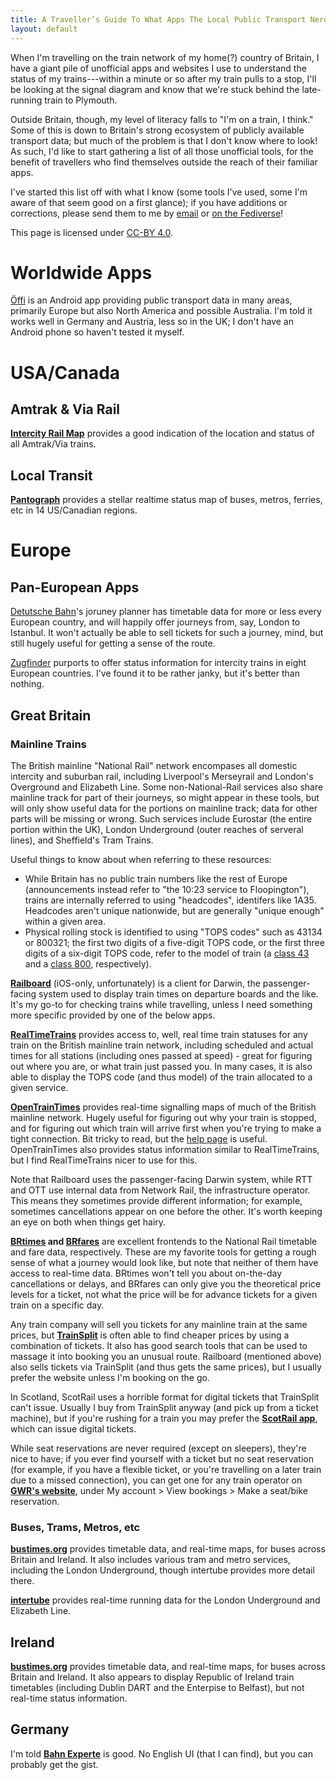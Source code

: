 ```yaml
---
title: A Traveller’s Guide To What Apps The Local Public Transport Nerds Use
layout: default
---
```


When I'm travelling on the train network of my home(?) country of Britain, I have a giant pile of unofficial apps and websites I use to understand the status of my trains---within a minute or so after my train pulls to a stop, I'll be looking at the signal diagram and know that we're stuck behind the late-running train to Plymouth.

Outside Britain, though, my level of literacy falls to "I'm on a train, I think." Some of this is down to Britain's strong ecosystem of publicly available transport data; but much of the problem is that I don't know where to look! As such, I'd like to start gathering a list of all those unofficial tools, for the benefit of travellers who find themselves outside the reach of their familiar apps.

I've started this list off with what I know (some tools I've used, some I'm aware of that seem good on a first glance); if you have additions or corrections, please send them to me by [email](gbs+trainapps@canishe.com) or [on the Fediverse](https://cathode.church/@Gaelan)!

This page is licensed under [CC-BY 4.0](https://creativecommons.org/licenses/by/4.0/deed.en).

# Worldwide Apps

[Öffi](https://oeffi.schildbach.de) is an Android app providing public transport data in many areas, primarily Europe but also North America and possible Australia. I'm told it works well in Germany and Austria, less so in the UK; I don't have an Android phone so haven't tested it myself.

# USA/Canada

## Amtrak & Via Rail

**[Intercity Rail Map](https://asm.transitdocs.com)** provides a good indication of the location and status of all Amtrak/Via trains.

## Local Transit

**[Pantograph](https://www.pantographapp.com)** provides a stellar realtime status map of buses, metros, ferries, etc in 14 US/Canadian regions.

# Europe

## Pan-European Apps

[Detutsche Bahn](https://bahn.de/en)'s joruney planner has timetable data for more or less every European country, and will happily offer journeys from, say, London to Istanbul. It won't actually be able to sell tickets for such a journey, mind, but still hugely useful for getting a sense of the route.

[Zugfinder](https://www.zugfinder.net/) purports to offer status information for intercity trains in eight European countries. I've found it to be rather janky, but it's better than nothing.

## Great Britain

### Mainline Trains

The British mainline "National Rail" network encompases all domestic intercity and suburban rail, including Liverpool's Merseyrail and London's Overground and Elizabeth Line. Some non-National-Rail services also share mainline track for part of their journeys, so might appear in these tools, but will only show useful data for the portions on mainline track; data for other parts will be missing or wrong. Such services include Eurostar (the entire portion within the UK), London Underground (outer reaches of serveral lines), and Sheffield's Tram Trains.

Useful things to know about when referring to these resources:

- While Britain has no public train numbers like the rest of Europe (announcements instead refer to "the 10:23 service to Floopington"), trains are internally referred to using "headcodes", identifers like 1A35. Headcodes aren't unique nationwide, but are generally "unique enough" within a given area.
- Physical rolling stock is identified to using "TOPS codes" such as 43134 or 800321; the first two digits of a five-digit TOPS code, or the first three digits of a six-digit TOPS code, refer to the model of train (a [class 43](<https://en.wikipedia.org/wiki/British_Rail_Class_43_(HST)>) and a [class 800](https://en.wikipedia.org/wiki/British_Rail_Class_800), respectively).

**[Railboard](https://www.railboard.com)** (iOS-only, unfortunately) is a client for Darwin, the passenger-facing system used to display train times on departure boards and the like. It's my go-to for checking trains while travelling, unless I need something more specific provided by one of the below apps.

**[RealTimeTrains](https://www.realtimetrains.co.uk)** provides access to, well, real time train statuses for any train on the British mainline train network, including scheduled and actual times for all stations (including ones passed at speed) - great for figuring out where you are, or what train just passed you. In many cases, it is also able to display the TOPS code (and thus model) of the train allocated to a given service.

**[OpenTrainTimes](https://www.opentraintimes.com/maps)** provides real-time signalling maps of much of the British mainline network. Hugely useful for figuring out why your train is stopped, and for figuring out which train will arrive first when you're trying to make a tight connection. Bit tricky to read, but the [help page](https://www.opentraintimes.com/maps/help) is useful. OpenTrainTimes also provides status information similar to RealTimeTrains, but I find RealTimeTrains nicer to use for this.

Note that Railboard uses the passenger-facing Darwin system, while RTT and OTT use internal data from Network Rail, the infrastructure operator. This means they sometimes provide different information; for example, sometimes cancellations appear on one before the other. It's worth keeping an eye on both when things get hairy.

**[BRtimes](https://www.brtimes.com) and [BRfares](https://www.brfares.com)** are excellent frontends to the National Rail timetable and fare data, respectively. These are my favorite tools for getting a rough sense of what a journey would look like, but note that neither of them have access to real-time data. BRtimes won't tell you about on-the-day cancellations or delays, and BRfares can only give you the theoretical price levels for a ticket, not what the price will be for advance tickets for a given train on a specific day.

Any train company will sell you tickets for any mainline train at the same prices, but **[TrainSplit](https://trainsplit.com)** is often able to find cheaper prices by using a combination of tickets. It also has good search tools that can be used to massage it into booking you an unusual route. Railboard (mentioned above) also sells tickets via TrainSplit (and thus gets the same prices), but I usually prefer the website unless I'm booking on the go.

In Scotland, ScotRail uses a horrible format for digital tickets that TrainSplit can't issue. Usually I buy from TrainSplit anyway (and pick up from a ticket machine), but if you're rushing for a train you may prefer the **[ScotRail app](https://www.scotrail.co.uk/smart-tickets/mtickets)**, which can issue digital tickets.

While seat reservations are never required (except on sleepers), they're nice to have; if you ever find yourself with a ticket but no seat reservation (for example, if you have a flexible ticket, or you're travelling on a later train due to a missed connection), you can get one for any train operator on **[GWR's website](https://www.gwr.com)**, under My account > View bookings > Make a seat/bike reservation.

### Buses, Trams, Metros, etc

**[bustimes.org](https://bustimes.org)** provides timetable data, and real-time maps, for buses across Britain and Ireland. It also includes various tram and metro services, including the London Underground, though intertube provides more detail there.

**[intertube](https://intertube.eta.st)** provides real-time running data for the London Underground and Elizabeth Line.

## Ireland

**[bustimes.org](https://bustimes.org)** provides timetable data, and real-time maps, for buses across Britain and Ireland. It also appears to display Republic of Ireland train timetables (including Dublin DART and the Enterpise to Belfast), but not real-time status information.

## Germany

I'm told **[Bahn Experte](https://bahn.expert)** is good. No English UI (that I can find), but you can probably get the gist.
